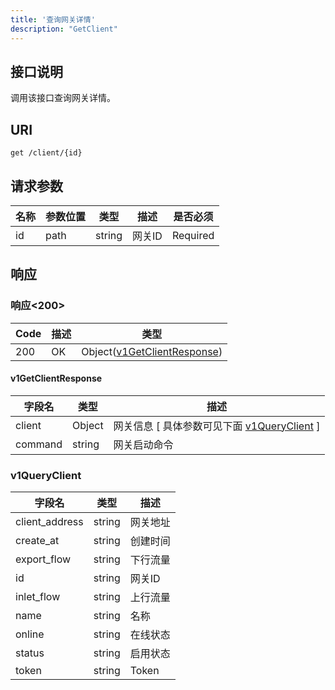 ```yaml
---
title: '查询网关详情'
description: "GetClient"
---
```

## 接口说明
调用该接口查询网关详情。

## URI

```
get /client/{id}
```

## 请求参数

| 名称 | 参数位置 | 类型 | 描述 |  是否必须 |
| ---- | ---------- | ----------- | ----------- | ----------- |    
| id | path | string | 网关ID |  Required | 

## 响应


### 响应<200>
| Code | 描述 | 类型 |
| ---- | ----------- | ------ | 
| 200 | OK | Object([v1GetClientResponse](#v1GetClientResponse)) |

#### v1GetClientResponse


| 字段名 | 类型 | 描述 |
| ---- | ---- | ----------- |
| client | Object | 网关信息 [ 具体参数可见下面 [v1QueryClient](#v1QueryClient) ]  | 
| command | string | 网关启动命令 |


### v1QueryClient

| 字段名 | 类型 | 描述 |
| ---- | ---- | ----------- | 
| client_address | string | 网关地址 | 
| create_at | string | 创建时间 | 
| export_flow | string | 下行流量 | 
| id | string | 网关ID | 
| inlet_flow | string | 上行流量 | 
| name | string | 名称 | 
| online | string | 在线状态 | 
| status | string | 启用状态 | 
| token | string | Token |







